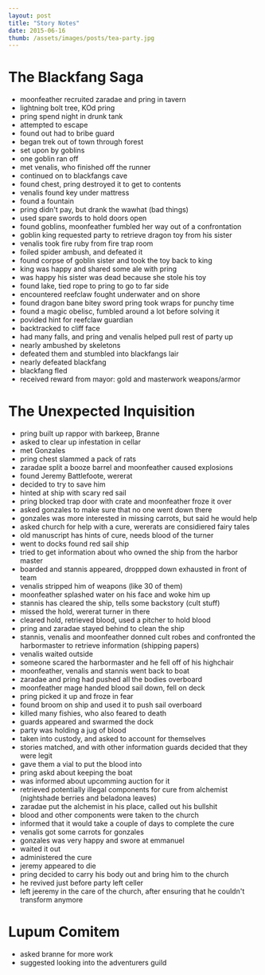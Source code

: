 ```yaml
---
layout: post
title: "Story Notes"
date: 2015-06-16
thumb: /assets/images/posts/tea-party.jpg
---
```


# The Blackfang Saga

- moonfeather recruited zaradae and pring in tavern
- lightning bolt tree, KOd pring
- pring spend night in drunk tank
- attempted to escape
- found out had to bribe guard
- began trek out of town through forest
- set upon by goblins
- one goblin ran off
- met venalis, who finished off the runner
- continued on to blackfangs cave
- found chest, pring destroyed it to get to contents
- venalis found key under mattress
- found a fountain
- pring didn't pay, but drank the wawhat (bad things)
- used spare swords to hold doors open
- found goblins, moonfeather fumbled her way out of a confrontation
- goblin king requested party to retrieve dragon toy from his sister
- venalis took fire ruby from fire trap room
- foiled spider ambush, and defeated it
- found corpse of goblin sister and took the toy back to king
- king was happy and shared some ale with pring
- was happy his sister was dead because she stole his toy
- found lake, tied rope to pring to go to far side
- encountered reefclaw fought underwater and on shore
- found dragon bane bitey sword pring took wraps for punchy time
- found a magic obelisc, fumbled around a lot before solving it
- povided hint for reefclaw guardian
- backtracked to cliff face
- had many falls, and pring and venalis helped pull rest of party up
- nearly ambushed by skeletons
- defeated them and stumbled into blackfangs lair
- nearly defeated blackfang
- blackfang fled
- received reward from mayor: gold and masterwork weapons/armor

# The Unexpected Inquisition

- pring built up rappor with barkeep, Branne
- asked to clear up infestation in cellar
- met Gonzales
- pring chest slammed a pack of rats
- zaradae split a booze barrel and moonfeather caused explosions
- found Jeremy Battlefoote, wererat
- decided to try to save him
- hinted at ship with scary red sail
- pring blocked trap door with crate and moonfeather froze it over
- asked gonzales to make sure that no one went down there
- gonzales was more interested in missing carrots, but said he would help
- asked church for help with a cure, wererats are considiered fairy tales
- old manuscript has hints of cure, needs blood of the turner
- went to docks found red sail ship
- tried to get information about who owned the ship from the harbor master
- boarded and stannis appeared, droppped down exhausted in front of team
- venalis stripped him of weapons (like 30 of them)
- moonfeather splashed water on his face and woke him up
- stannis has cleared the ship, tells some backstory (cult stuff)
- missed the hold, wererat turner in there
- cleared hold, retrieved blood, used a pitcher to hold blood
- pring and zaradae stayed behind to clean the ship
- stannis, venalis and moonfeather donned cult robes and confronted the harbormaster to retrieve information (shipping papers)
- venalis waited outside
- someone scared the harbormaster and he fell off of his highchair
- moonfeather, venalis and stannis went back to boat
- zaradae and pring had pushed all the bodies overboard
- moonfeather mage handed blood sail down, fell on deck
- pring picked it up and froze in fear
- found broom on ship and used it to push sail overboard
- killed many fishies, who also feared to death
- guards appeared and swarmed the dock
- party was holding a jug of blood
- taken into custody, and asked to account for themselves
- stories matched, and with other information guards decided that they were legit
- gave them a vial to put the blood into
- pring askd about keeping the boat
- was informed about upcomming auction for it
- retrieved potentially illegal components for cure from alchemist (nightshade berries and beladona leaves)
- zaradae put the alchemist in his place, called out his bullshit
- blood and other components were taken to the church
- informed that it would take a couple of days to complete the cure
- venalis got some carrots for gonzales
- gonzales was very happy and swore at emmanuel
- waited it out
- administered the cure
- jeremy appeared to die
- pring decided to carry his body out and bring him to the church
- he revived just before party left celler
- left jeeremy in the care of the church, after ensuring that he couldn't transform anymore

# Lupum Comitem

- asked branne for more work
- suggested looking into the adventurers guild

